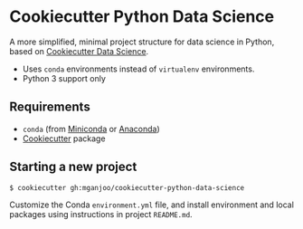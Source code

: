 # Cookiecutter Python Data Science

A more simplified, minimal project structure for data science in Python, based
on [Cookiecutter Data Science](http://drivendata.github.io/cookiecutter-data-science/).

- Uses `conda` environments instead of `virtualenv` environments.
- Python 3 support only

## Requirements

- `conda` (from [Miniconda](https://conda.io/miniconda.html) or
  [Anaconda](https://www.anaconda.com/download))
- [Cookiecutter](http://cookiecutter.readthedocs.org/en/latest/installation.html)
  package

## Starting a new project

```bash
$ cookiecutter gh:mganjoo/cookiecutter-python-data-science
```

Customize the Conda `environment.yml` file, and install environment
and local packages using instructions in project `README.md`.
